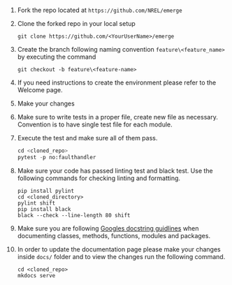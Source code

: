1. Fork the repo located at `https://github.com/NREL/emerge`
 
2. Clone the forked repo in your local setup
   
    ```git
    git clone https://github.com/<YourUserName>/emerge
    ```

3. Create the branch following naming convention `feature\<feature_name>` by executing the command

    ```git
    git checkout -b feature\<feature-name>
    ```

4. If you need instructions to create the environment please refer to the Welcome page.

5. Make your changes
6. Make sure to write tests in a proper file, create new file as necessary. Convention is to have single test file for each module. 
   
7. Execute the test and make sure all of them pass.

    ```python
    cd <cloned_repo>
    pytest -p no:faulthandler
    ```

8. Make sure your code has passed linting test and black test. Use the following commands for checking linting and formatting.
   
    ```
    pip install pylint
    cd <cloned_directory>
    pylint shift
    pip install black
    black --check --line-length 80 shift
    ```

9.  Make sure you are following [Googles docstring guidlines](https://sphinxcontrib-napoleon.readthedocs.io/en/latest/example_google.html) when documenting classes, methods, functions, modules and packages.

10. In order to update the documentation page please make your changes inside `docs/` folder and to view the changes run the following command.

    ```cli
    cd <cloned_repo>
    mkdocs serve
    ```